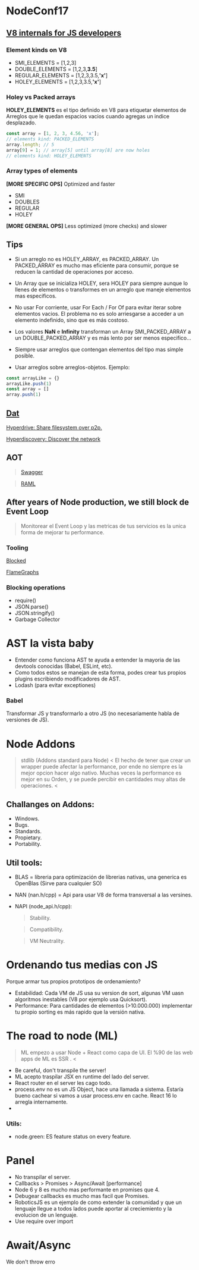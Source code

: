 # **NodeConf17**

## [V8 internals for JS developers](https://v8project.blogspot.com.ar/2017/09/elements-kinds-in-v8.html)

### Element kinds on V8

- SMI_ELEMENTS = [1,2,3]
- DOUBLE_ELEMENTS = [1,2,3,**3.5**]
- REGULAR_ELEMENTS = [1,2,3,3.5,**'x'**]
- HOLEY_ELEMENTS = [1,2,3,3.5,**'x'**]

### Holey vs Packed arrays

**HOLEY_ELEMENTS** es el tipo definido en V8 para etiquetar elementos de Arreglos que le quedan espacios vacios cuando agregas un indice desplazado.

``` javascript
const array = [1, 2, 3, 4.56, 'x'];
// elements kind: PACKED_ELEMENTS
array.length; // 5
array[9] = 1; // array[5] until array[8] are now holes
// elements kind: HOLEY_ELEMENTS
```

### Array types of elements

**[MORE SPECIFIC OPS]** Optimized and faster

- SMI
- DOUBLES
- REGULAR
- HOLEY

**[MORE GENERAL OPS]** Less optimized (more checks) and slower

## Tips

- Si un arreglo no es HOLEY_ARRAY, es PACKED_ARRAY. Un PACKED_ARRAY es mucho mas eficiente para consumir, porque se reducen la cantidad de operaciones por acceso.

- Un Array que se inicializa HOLEY, sera HOLEY para siempre aunque lo llenes de elementos o transformes en un arreglo que maneje elementos mas especificos.

- No usar For corriente, usar For Each / For Of para evitar iterar sobre elementos vacios. El problema no es solo arriesgarse a acceder a un elemento indefinido, sino que es más costoso.

- Los valores **NaN** e **Infinity** transforman un Array SMI_PACKED_ARRAY a un DOUBLE_PACKED_ARRAY y es más lento por ser menos especifico...

- Siempre usar arreglos que contengan elementos del tipo mas simple posible.

- Usar arreglos sobre arreglos-objetos. Ejemplo:

```javascript
const arrayLike = {}
arrayLike.push(1)
const array = []
array.push(1)
```

## [Dat](https://datproject.org/)

[Hyperdrive: Share filesystem over p2p.](https://github.com/mafintosh/hyperdrive)

[Hyperdiscovery: Discover the network](https://www.npmjs.com/package/hyperdiscovery)

## AOT

> [Swagger](https://swagger.io)

> [RAML](https://raml.org/)

## After years of Node production, we still block de Event Loop

> Monitorear el Event Loop y las metricas de tus servicios es la unica forma de mejorar tu performance.

### Tooling

[Blocked](https://www.npmjs.com/package/blocked)

[FlameGraphs](https://github.com/brendangregg/FlameGraph)

### Blocking operations

- require()
- JSON.parse()
- JSON.stringify()
- Garbage Collector

# AST la vista baby

- Entender como funciona AST te ayuda a entender la mayoria de las devtools conocidas (Babel, ESLint, etc).
- Como todos estos se manejan de esta forma, podes crear tus propios plugins escribiendo modificadores de AST.
- Lodash (para evitar exceptiones)

### Babel
Transformar JS y transformarlo a otro JS (no necesariamente habla de versiones de JS).

# Node Addons
> stdlib (Addons standard para Node) <
> El hecho de tener que crear un wrapper puede afectar la performance, por ende no siempre es la mejor opcion hacer algo nativo. Muchas veces la performance es mejor en su Orden, y se puede percibir en cantidades muy altas de operaciones. <

## Challanges on Addons:
- Windows.
- Bugs.
- Standards.
- Propietary.
- Portability.

## Util tools:
- BLAS = libreria para optimización de librerias nativas, una generica es OpenBlas (Sirve para cualquier SO)
- NAN (nan.h/cpp) = Api para usar V8 de forma transversal a las versines.
- NAPI (node_api.h/cpp):
  > Stability.

  > Compatibility.

  > VM Neutrality.


# Ordenando tus medias con JS

Porque armar tus propios prototipos de ordenamiento?
- Estabilidad: Cada VM de JS usa su version de sort, algunas VM uasn algoritmos inestables (V8 por ejemplo usa Quicksort).
- Performance: Para cantidades de elementos (>10.000.000) implementar tu propio sorting es más rapido que la versión nativa.


# The road to node (ML)

> ML empezo a usar Node + React como capa de UI. El %90 de las web apps de ML es SSR . <

- Be careful, don't transpile the server!
- ML acepto traspilar JSX en runtime del lado del server.
- React router en el server les cago todo.
- process.env no es un JS Object, hace una llamada a sistema. Estaría bueno cachear si vamos a usar process.env en cache. React 16 lo arregla internamente.
-

### Utils:
- node.green: ES feature status on every feature.

# Panel

- No transpilar el server.
- Callbacks > Promises > Async/Await [performance]
- Node 6 y 8 es mucho mas performante en promises que 4.
- Debugear callbacks es mucho mas facil que Promises.
- RoboticsJS es un ejemplo de como extender la comunidad y que un lenguaje llegue a todos lados puede aportar al creciemiento y la evolucion de un lenguaje.
- Use require over import

# Await/Async

We don't throw erro
